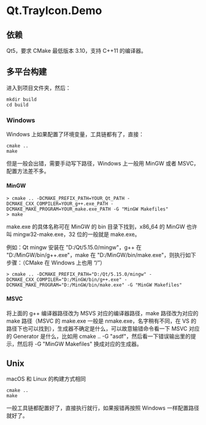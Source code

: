 # Qt.TrayIcon.Demo

## 依赖

Qt5，要求 CMake 最低版本 3.10，支持 C++11 的编译器。

## 多平台构建

进入到项目文件夹，然后：

```
mkdir build
cd build
```

### Windows

Windows 上如果配置了环境变量，工具链都有了，直接：

```
cmake ..
make
```

但是一般会出错，需要手动写下路径，Windows 上一般用 MinGW 或者 MSVC，配置方法差不多。

#### MinGW

```
> cmake .. -DCMAKE_PREFIX_PATH=YOUR_Qt_PATH -DCMAKE_CXX_COMPILER=YOUR_g++.exe_PATH -DCMAKE_MAKE_PROGRAM=YOUR_make.exe_PATH -G "MinGW Makefiles"
> make 
```

make.exe 的具体名称可在 MinGW 的 bin 目录下找到，x86_64 的 MinGW 也许叫 mingw32-make.exe，32 位的一般就是 make.exe。

例如：Qt mingw 安装在 "D:/Qt/5.15.0/mingw"，g++ 在 "D:/MinGW/bin/g++.exe"，make 在 "D:/MinGW/bin/make.exe"，则执行如下步骤：（CMake 在 Windows 上也用 “/”）

```
> cmake .. -DCMAKE_PREFIX_PATH="D:/Qt/5.15.0/mingw" -DCMAKE_CXX_COMPILER="D:/MinGW/bin/g++.exe" -DCMAKE_MAKE_PROGRAM="D:/MinGW/bin/make.exe" -G "MinGW Makefiles"
```

#### MSVC

将上面的 g++ 编译器路径改为 MSVS 对应的编译器路径，make 路径改为对应的 make 路径（MSVC 的 make.exe 一般是 nmake.exe，名字稍有不同，在 VS 的路径下也可以找到），生成器不确定是什么，可以故意输错命令看一下 MSVC 对应的 Generator 是什么，比如用 cmake .. -G "asdf"，然后看一下错误输出里的提示，然后将 -G "MinGW Makefiles" 换成对应的生成器。

## Unix

macOS 和 Linux 的构建方式相同

```
cmake ..
make
```

一般工具链都配置好了，直接执行就行，如果报错再按照 Windows 一样配置路径就好了。
